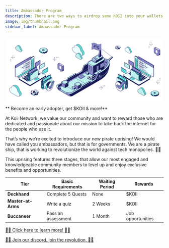```yaml
---
title: Ambassador Program
description: There are two ways to airdrop some KOII into your wallets.
image: img/thumbnail.png
sidebar_label: Ambassador Program
---
```


![Banner](img/nodeheader.svg)

** Become an early adopter, get $KOII & more!**

At Koii Network, we value our community and want to reward those who are dedicated and passionate about our mission to take back the internet for the people who use it.

That’s why we’re excited to introduce our new pirate uprising! We would have called you ambassadors, but that is for governments. We are a pirate ship, that is working to revolutionize the world against tech monopolies. 🏴‍☠

This uprising features three stages, that allow our most engaged and knowledgeable community members to level up and enjoy exclusive benefits and opportunities.

| Tier               | Basic Requirements | Waiting Period | Rewards           |
| ------------------ | ------------------ | -------------- | ----------------- |
| **Deckhand**       | Complete 5 Quests  | None           | $KOII             |
| **Master-at-Arms** | Write a quiz       | 2 Weeks        | $KOII             |
| **Buccaneer**      | Pass an assessment  | 1 Month        | Job opportunities |

[🏴‍☠ Click here to learn more! 🏴‍☠](https://blog.koii.network/calling-all-pirates/)

[🏴‍☠ Join our discord, join the revolution. 🏴‍☠](https://discord.com/invite/koii-network)
